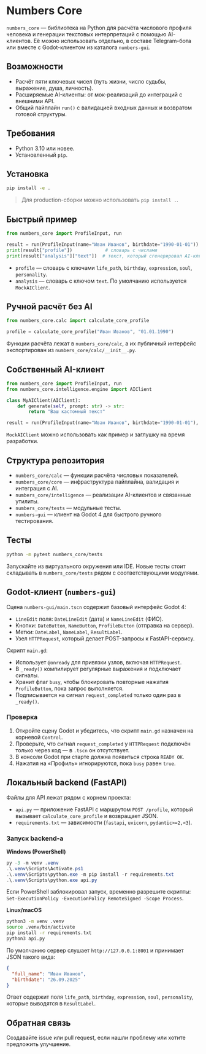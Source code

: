 # Numbers Core

`numbers_core` — библиотека на Python для расчёта числового профиля человека и генерации текстовых интерпретаций с помощью AI-клиентов. Её можно использовать отдельно, в составе Telegram-бота или вместе с Godot-клиентом из каталога `numbers-gui`.

## Возможности

- Расчёт пяти ключевых чисел (путь жизни, число судьбы, выражение, душа, личность).
- Расширяемые AI-клиенты: от мок-реализаций до интеграций с внешними API.
- Общий пайплайн `run()` c валидацией входных данных и возвратом готовой структуры.

## Требования

- Python 3.10 или новее.
- Установленный `pip`.

## Установка

```bash
pip install -e .
```

> Для production-сборки можно использовать `pip install .`.

## Быстрый пример

```python
from numbers_core import ProfileInput, run

result = run(ProfileInput(name="Иван Иванов", birthdate="1990-01-01"))
print(result["profile"])            # словарь с числами
print(result["analysis"]["text"])  # текст, который сгенерировал AI-клиент
```

- `profile` — словарь с ключами `life_path`, `birthday`, `expression`, `soul`, `personality`.
- `analysis` — словарь с ключом `text`. По умолчанию используется `MockAIClient`.

## Ручной расчёт без AI

```python
from numbers_core.calc import calculate_core_profile

profile = calculate_core_profile("Иван Иванов", "01.01.1990")
```

Функции расчёта лежат в `numbers_core/calc`, а их публичный интерфейс экспортирован из `numbers_core/calc/__init__.py`.

## Собственный AI-клиент

```python
from numbers_core import ProfileInput, run
from numbers_core.intelligence.engine import AIClient

class MyAIClient(AIClient):
    def generate(self, prompt: str) -> str:
        return "Ваш кастомный текст"

result = run(ProfileInput(name="Иван Иванов", birthdate="1990-01-01"), ai=MyAIClient())
```

`MockAIClient` можно использовать как пример и заглушку на время разработки.

## Структура репозитория

- `numbers_core/calc` — функции расчёта числовых показателей.
- `numbers_core/core` — инфраструктура пайплайна, валидация и интеграция с AI.
- `numbers_core/intelligence` — реализации AI-клиентов и связанные утилиты.
- `numbers_core/tests` — модульные тесты.
- `numbers-gui` — клиент на Godot 4 для быстрого ручного тестирования.

## Тесты

```bash
python -m pytest numbers_core/tests
```

Запускайте из виртуального окружения или IDE. Новые тесты стоит складывать в `numbers_core/tests` рядом с соответствующими модулями.

## Godot-клиент (`numbers-gui`)

Сцена `numbers-gui/main.tscn` содержит базовый интерфейс Godot 4:

- `LineEdit` поля: `DateLineEdit` (дата) и `NameLineEdit` (ФИО).
- Кнопки: `DateButton`, `NameButton`, `ProfileButton` (отправка на сервер).
- Метки: `DateLabel`, `NameLabel`, `ResultLabel`.
- Узел `HTTPRequest`, который делает POST-запросы к FastAPI-сервису.

Скрипт `main.gd`:

- Использует `@onready` для привязки узлов, включая `HTTPRequest`.
- В `_ready()` компилирует регулярные выражения и подключает сигналы.
- Хранит флаг `busy`, чтобы блокировать повторные нажатия `ProfileButton`, пока запрос выполняется.
- Подписывается на сигнал `request_completed` только один раз в `_ready()`.

### Проверка

1. Откройте сцену Godot и убедитесь, что скрипт `main.gd` назначен на корневой `Control`.
2. Проверьте, что сигнал `request_completed` у `HTTPRequest` подключён только через код — в `.tscn` он отсутствует.
3. В консоли Godot при старте должна появиться строка `READY OK`.
4. Нажатия на «Профиль» игнорируются, пока `busy` равен `true`.

## Локальный backend (FastAPI)

Файлы для API лежат рядом с корнем проекта:

- `api.py` — приложение FastAPI с маршрутом `POST /profile`, который вызывает `calculate_core_profile` и возвращает JSON.
- `requirements.txt` — зависимости (`fastapi`, `uvicorn`, `pydantic>=2,<3`).

### Запуск backend-а

**Windows (PowerShell)**

```powershell
py -3 -m venv .venv
.\.venv\Scripts\Activate.ps1
.\.venv\Scripts\python.exe -m pip install -r requirements.txt
.\.venv\Scripts\python.exe api.py
```

Если PowerShell заблокировал запуск, временно разрешите скрипты: `Set-ExecutionPolicy -ExecutionPolicy RemoteSigned -Scope Process`.

**Linux/macOS**

```bash
python3 -m venv .venv
source .venv/bin/activate
pip install -r requirements.txt
python3 api.py
```

По умолчанию сервер слушает `http://127.0.0.1:8001` и принимает JSON такого вида:

```json
{
  "full_name": "Иван Иванов",
  "birthdate": "26.09.2025"
}
```

Ответ содержит поля `life_path`, `birthday`, `expression`, `soul`, `personality`, которые выводятся в `ResultLabel`.

## Обратная связь

Создавайте issue или pull request, если нашли проблему или хотите предложить улучшение.
